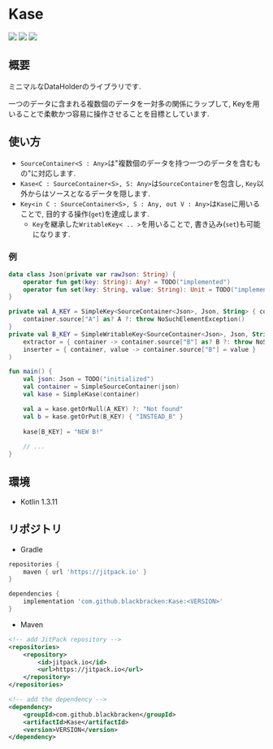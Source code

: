 # Kase
[![](https://img.shields.io/badge/language-Kotlin-orange.svg)](https://kotlinlang.org)
[![](https://api.travis-ci.org/blackbracken/Kase.svg?branch=master)](https://travis-ci.org/blackbracken/Kase)
[![](https://jitpack.io/v/blackbracken/Kase.svg)](https://jitpack.io/#blackbracken/Kase)

## 概要
ミニマルなDataHolderのライブラリです.

一つのデータに含まれる複数個のデータを一対多の関係にラップして, Keyを用いることで柔軟かつ容易に操作させることを目標としています.

## 使い方
* `SourceContainer<S : Any>`は"複数個のデータを持つ一つのデータを含むもの"に対応します.
* `Kase<C : SourceContainer<S>, S: Any>`は`SourceContainer`を包含し, `Key`以外からはソースとなるデータを隠します.
* `Key<in C : SourceContainer<S>, S : Any, out V : Any>`は`Kase`に用いることで, 目的する操作(`get`)を達成します.
  * `Key`を継承した`WritableKey< .. >`を用いることで, 書き込み(`set`)も可能になります.

### 例
```kotlin
data class Json(private var rawJson: String) {
    operator fun get(key: String): Any? = TODO("implemented")
    operator fun set(key: String, value: String): Unit = TODO("implemented")
}

private val A_KEY = SimpleKey<SourceContainer<Json>, Json, String> { container ->
    container.source["A"] as? A ?: throw NoSuchElementException()
}
private val B_KEY = SimpleWritableKey<SourceContainer<Json>, Json, String>(
    extractor = { container -> container.source["B"] as? B ?: throw NoSuchElementException() },
    inserter = { container, value -> container.source["B"] = value }
)

fun main() {
    val json: Json = TODO("initialized")
    val container = SimpleSourceContainer(json)
    val kase = SimpleKase(container)

    val a = kase.getOrNull(A_KEY) ?: "Not found"
    val b = kase.getOrPut(B_KEY) { "INSTEAD_B" }
    
    kase[B_KEY] = "NEW B!"
    
    // ...
}
```

## 環境
* Kotlin 1.3.11

## リポジトリ
* Gradle
```groovy
repositories {
    maven { url 'https://jitpack.io' }
}

dependencies {
    implementation 'com.github.blackbracken:Kase:<VERSION>'
}
```

* Maven
```xml
<!-- add JitPack repository -->
<repositories>
    <repository>
        <id>jitpack.io</id>
        <url>https://jitpack.io</url>
    </repository>
</repositories>

<!-- add the dependency -->
<dependency>
    <groupId>com.github.blackbracken</groupId>
    <artifactId>Kase</artifactId>
    <version>VERSION</version>
</dependency>
```